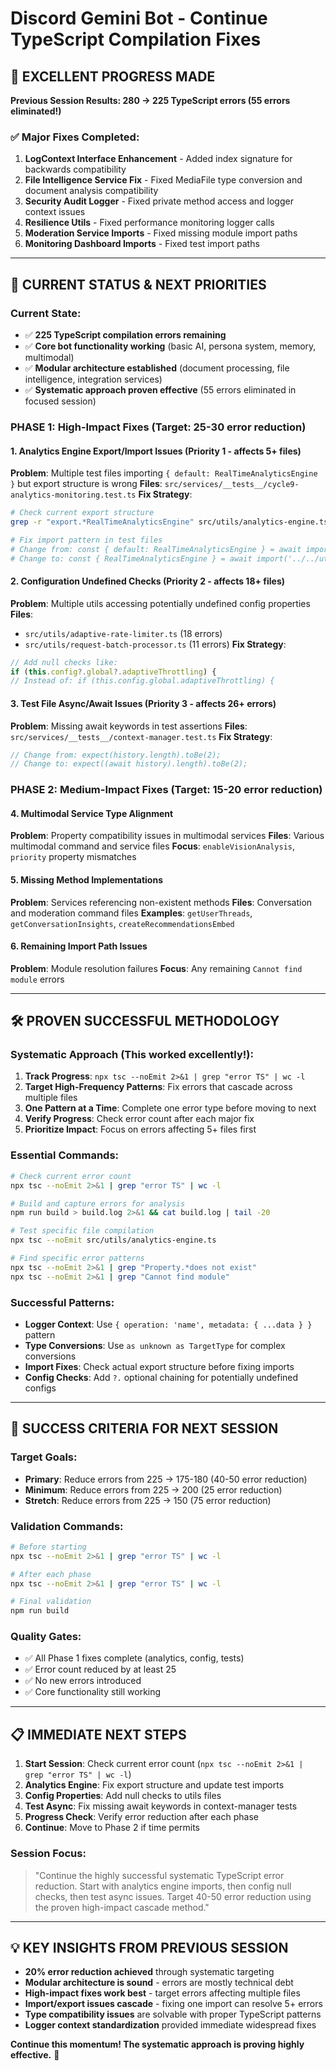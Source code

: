# Discord Gemini Bot - Continue TypeScript Compilation Fixes

## 🚀 **EXCELLENT PROGRESS MADE** 
**Previous Session Results: 280 → 225 TypeScript errors (55 errors eliminated!)**

### ✅ Major Fixes Completed:
1. **LogContext Interface Enhancement** - Added index signature for backwards compatibility
2. **File Intelligence Service Fix** - Fixed MediaFile type conversion and document analysis compatibility  
3. **Security Audit Logger** - Fixed private method access and logger context issues
4. **Resilience Utils** - Fixed performance monitoring logger calls
5. **Moderation Service Imports** - Fixed missing module import paths
6. **Monitoring Dashboard Imports** - Fixed test import paths

---

## 🎯 **CURRENT STATUS & NEXT PRIORITIES**

### Current State:
- ✅ **225 TypeScript compilation errors remaining**
- ✅ **Core bot functionality working** (basic AI, persona system, memory, multimodal)
- ✅ **Modular architecture established** (document processing, file intelligence, integration services)
- ✅ **Systematic approach proven effective** (55 errors eliminated in focused session)

### **PHASE 1: High-Impact Fixes (Target: 25-30 error reduction)**

#### 1. **Analytics Engine Export/Import Issues** (Priority 1 - affects 5+ files)
**Problem**: Multiple test files importing `{ default: RealTimeAnalyticsEngine }` but export structure is wrong
**Files**: `src/services/__tests__/cycle9-analytics-monitoring.test.ts`
**Fix Strategy**: 
```bash
# Check current export structure
grep -r "export.*RealTimeAnalyticsEngine" src/utils/analytics-engine.ts

# Fix import pattern in test files
# Change from: const { default: RealTimeAnalyticsEngine } = await import('../../utils/analytics-engine.js');
# Change to: const { RealTimeAnalyticsEngine } = await import('../../utils/analytics-engine.js');
```

#### 2. **Configuration Undefined Checks** (Priority 2 - affects 18+ files)
**Problem**: Multiple utils accessing potentially undefined config properties
**Files**: 
- `src/utils/adaptive-rate-limiter.ts` (18 errors)
- `src/utils/request-batch-processor.ts` (11 errors)
**Fix Strategy**:
```typescript
// Add null checks like:
if (this.config?.global?.adaptiveThrottling) {
// Instead of: if (this.config.global.adaptiveThrottling) {
```

#### 3. **Test File Async/Await Issues** (Priority 3 - affects 26+ errors)
**Problem**: Missing await keywords in test assertions
**Files**: `src/services/__tests__/context-manager.test.ts`
**Fix Strategy**:
```typescript
// Change from: expect(history.length).toBe(2);
// Change to: expect((await history).length).toBe(2);
```

### **PHASE 2: Medium-Impact Fixes (Target: 15-20 error reduction)**

#### 4. **Multimodal Service Type Alignment**
**Problem**: Property compatibility issues in multimodal services
**Files**: Various multimodal command and service files
**Focus**: `enableVisionAnalysis`, `priority` property mismatches

#### 5. **Missing Method Implementations** 
**Problem**: Services referencing non-existent methods
**Files**: Conversation and moderation command files
**Examples**: `getUserThreads`, `getConversationInsights`, `createRecommendationsEmbed`

#### 6. **Remaining Import Path Issues**
**Problem**: Module resolution failures
**Focus**: Any remaining `Cannot find module` errors

---

## 🛠️ **PROVEN SUCCESSFUL METHODOLOGY**

### **Systematic Approach** (This worked excellently!):
1. **Track Progress**: `npx tsc --noEmit 2>&1 | grep "error TS" | wc -l`
2. **Target High-Frequency Patterns**: Fix errors that cascade across multiple files
3. **One Pattern at a Time**: Complete one error type before moving to next
4. **Verify Progress**: Check error count after each major fix
5. **Prioritize Impact**: Focus on errors affecting 5+ files first

### **Essential Commands**:
```bash
# Check current error count
npx tsc --noEmit 2>&1 | grep "error TS" | wc -l

# Build and capture errors for analysis  
npm run build > build.log 2>&1 && cat build.log | tail -20

# Test specific file compilation
npx tsc --noEmit src/utils/analytics-engine.ts

# Find specific error patterns
npx tsc --noEmit 2>&1 | grep "Property.*does not exist"
npx tsc --noEmit 2>&1 | grep "Cannot find module"
```

### **Successful Patterns**:
- **Logger Context**: Use `{ operation: 'name', metadata: { ...data } }` pattern
- **Type Conversions**: Use `as unknown as TargetType` for complex conversions
- **Import Fixes**: Check actual export structure before fixing imports
- **Config Checks**: Add `?.` optional chaining for potentially undefined configs

---

## 🎯 **SUCCESS CRITERIA FOR NEXT SESSION**

### **Target Goals**:
- **Primary**: Reduce errors from 225 → 175-180 (40-50 error reduction)
- **Minimum**: Reduce errors from 225 → 200 (25 error reduction)
- **Stretch**: Reduce errors from 225 → 150 (75 error reduction)

### **Validation Commands**:
```bash
# Before starting
npx tsc --noEmit 2>&1 | grep "error TS" | wc -l

# After each phase
npx tsc --noEmit 2>&1 | grep "error TS" | wc -l

# Final validation
npm run build
```

### **Quality Gates**:
- ✅ All Phase 1 fixes complete (analytics, config, tests)
- ✅ Error count reduced by at least 25
- ✅ No new errors introduced
- ✅ Core functionality still working

---

## 📋 **IMMEDIATE NEXT STEPS**

1. **Start Session**: Check current error count (`npx tsc --noEmit 2>&1 | grep "error TS" | wc -l`)
2. **Analytics Engine**: Fix export structure and update test imports
3. **Config Properties**: Add null checks to utils files
4. **Test Async**: Fix missing await keywords in context-manager tests  
5. **Progress Check**: Verify error reduction after each phase
6. **Continue**: Move to Phase 2 if time permits

### **Session Focus**:
> "Continue the highly successful systematic TypeScript error reduction. Start with analytics engine imports, then config null checks, then test async issues. Target 40-50 error reduction using the proven high-impact cascade method."

---

## 💡 **KEY INSIGHTS FROM PREVIOUS SESSION**

- **20% error reduction achieved** through systematic targeting
- **Modular architecture is sound** - errors are mostly technical debt
- **High-impact fixes work best** - target errors affecting multiple files
- **Import/export issues cascade** - fixing one import can resolve 5+ errors
- **Type compatibility issues** are solvable with proper TypeScript patterns
- **Logger context standardization** provided immediate widespread fixes

**Continue this momentum! The systematic approach is proving highly effective.** 🚀
